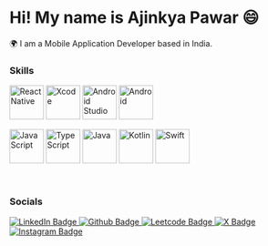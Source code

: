 Hi! My name is Ajinkya Pawar 😄
========================================================================================================================================

🌍  I am a Mobile Application Developer based in India.
<br/>
 
### Skills


<a href="https://reactnative.dev"><img src="https://upload.wikimedia.org/wikipedia/commons/a/a7/React-icon.svg" alt="React Native" width="60" height="60"/></a>
<a href="https://developer.apple.com/xcode/"><img src="https://developer.apple.com/assets/elements/icons/xcode/xcode-128x128.png" alt="Xcode" width="60" height="60"/></a>
<a href="https://developer.android.com/studio"><img src="https://upload.wikimedia.org/wikipedia/commons/3/34/Android_Studio_icon.svg" alt="Android Studio" width="60" height="60"/></a>
<a href="https://developer.android.com"><img src="https://upload.wikimedia.org/wikipedia/commons/d/d7/Android_robot.svg" alt="Android" width="60" height="60"/></a>




<a href="https://developer.mozilla.org/en-US/docs/Web/JavaScript"><img src="https://upload.wikimedia.org/wikipedia/commons/6/6a/JavaScript-logo.png" alt="JavaScript" width="60" height="60"/></a>
<a href="https://www.typescriptlang.org/"><img src="https://upload.wikimedia.org/wikipedia/commons/4/4c/Typescript_logo_2020.svg" alt="TypeScript" width="60" height="60"/></a>
<a href="https://www.java.com/"><img src="https://upload.wikimedia.org/wikipedia/en/3/30/Java_programming_language_logo.svg" alt="Java" width="60" height="60"/></a>
<a href="https://kotlinlang.org/"><img src="https://upload.wikimedia.org/wikipedia/commons/7/74/Kotlin_Icon.png" alt="Kotlin" width="60" height="60"/></a>
<a href="https://developer.apple.com/swift/"><img src="https://upload.wikimedia.org/wikipedia/commons/9/9d/Swift_logo.svg" alt="Swift" width="60" height="60"/></a>









<br/>

### Socials

<div id="badges">
  <a href="https://www.linkedin.com/in/ajinkya-pawar-frontend/">
    <img src="https://img.shields.io/badge/LinkedIn-blue?style=for-the-badge&logo=linkedin&logoColor=white" alt="LinkedIn Badge"/>
  </a>
  <a href="https://github.com/cuneiform-ajinkya">
    <img src="https://img.shields.io/badge/Github-black?style=for-the-badge&logo=github&logoColor=white" alt="Github Badge"/>
  </a>
 <a href="https://leetcode.com/Ajinkyapawarleetcode/">
    <img src="https://img.shields.io/badge/Leetcode-orange?style=for-the-badge&logo=leetcode&logoColor=black" alt="Leetcode Badge"/>
  </a>
  <a href="https://twitter.com/AjinkyaPawar007">
    <img src="https://img.shields.io/badge/Twitter-black?style=for-the-badge&logo=x&logoColor=white" alt="X Badge"/>
  </a>
 <a href="https://instagram.com/ajinkyaa____">
    <img src="https://img.shields.io/badge/Instagram-red?style=for-the-badge&logo=instagram&logoColor=white" alt="Instagram Badge"/>
  </a>
 
 
 
</div>

